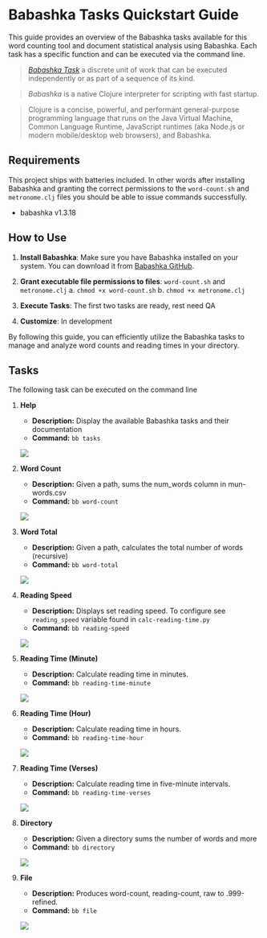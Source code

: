 # Babashka Tasks Quickstart Guide

This guide provides an overview of the Babashka tasks available for this word counting tool and document statistical analysis using Babashka. Each task has a specific function and can be executed via the command line.

> [*Babashka Task*](docs/babashka-task.md) a discrete unit of work that can be executed independently or as part of a sequence of its kind.

> *Babashka* is a native Clojure interpreter for scripting with fast startup.

> Clojure is a concise, powerful, and performant general-purpose  programming language that runs on the Java Virtual Machine, Common Language Runtime, JavaScript runtimes (aka Node.js or modern mobile/desktop web browsers), and Babashka.

## Requirements

This project ships with batteries included. In other words after installing Babashka and granting the correct permissions to the `word-count.sh` and `metronome.clj` files you should be able to issue commands successfully.

- babashka v1.3.18

## How to Use

1. **Install Babashka**: Make sure you have Babashka installed on your system. You can download it from [Babashka GitHub](https://github.com/babashka/babashka).

2. **Grant executable file permissions to files**: `word-count.sh` and `metronome.clj`
   a. `chmod +x word-count.sh`
   b. `chmod +x metronome.clj`

3. **Execute Tasks**: The first two tasks are ready, rest need QA

4. **Customize**: In development

By following this guide, you can efficiently utilize the Babashka tasks to manage and analyze word counts and reading times in your directory.

## Tasks

The following task can be executed on the command line

1. **Help**
   - **Description:** Display the available Babashka tasks and their documentation
   - **Command:** `bb tasks`

   ![](screenshots/bb-tasks.png)

2. **Word Count**
   - **Description:** Given a path, sums the num_words column in mun-words.csv
   - **Command:** `bb word-count`

   ![](screenshots/bb-word-count.png)

3. **Word Total**
   - **Description:** Given a path, calculates the total number of words (recursive)
   - **Command:** `bb word-total`
   
   ![](screenshots/bb-word-total.png)

4. **Reading Speed**
   - **Description:** Displays set reading speed. To configure see `reading_speed` variable found in `calc-reading-time.py`
   - **Command:** `bb reading-speed`

   ![](screenshots/bb-reading-speed.png)

5. **Reading Time (Minute)**
   - **Description:** Calculate reading time in minutes.
   - **Command:** `bb reading-time-minute`

   ![](screenshots/bb-reading-time-minute.png)

6. **Reading Time (Hour)**
   - **Description:** Calculate reading time in hours.
   - **Command:** `bb reading-time-hour`

   ![](screenshots/bb-reading-time-hour.png)

7. **Reading Time (Verses)**
   - **Description:** Calculate reading time in five-minute intervals.
   - **Command:** `bb reading-time-verses`

   ![](screenshots/bb-reading-time-verses.png)

8. **Directory**
   - **Description:** Given a directory sums the number of words and more
   - **Command:** `bb directory`

   ![](screenshots/bb-directory.png)

9. **File**
   - **Description:** Produces word-count, reading-count, raw to .999-refined.
   - **Command:** `bb file`

   ![](screenshots/bb-file.png)

